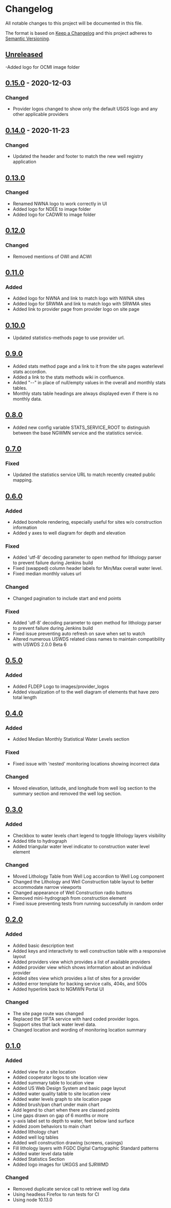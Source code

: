 # Changelog
All notable changes to this project will be documented in this file.

The format is based on [Keep a Changelog](http://keepachangelog.com/en/1.0.0/)
and this project adheres to [Semantic Versioning](http://semver.org/spec/v2.0.0.html).

## [Unreleased](https://github.com/ACWI-SOGW/ngwmn-ui/compare/ngwmn-ui-0.15.0...master)
-Added logo for OCMI image folder

## [0.15.0](https://github.com/ACWI-SOGW/ngwmn-ui/compare/ngwmn-ui-0.14.0...ngwmn-ui-0.15.0) - 2020-12-03
### Changed
- Provider logos changed to show only the default USGS logo and any other applicable providers

## [0.14.0](https://github.com/ACWI-SOGW/ngwmn-ui/compare/ngwmn-ui-0.13.0...ngwmn-ui-0.14.0) - 2020-11-23
### Changed
-   Updated the header and footer to match the new well registry application

## [0.13.0](https://github.com/ACWI-SOGW/ngwmn-ui/compare/ngwmn-ui-0.12.0...ngwmn-ui-0.13.0)
### Changed
-   Renamed NWNA logo to work correctly in UI
-   Added logo for NDEE to image folder
-   Added logo for CADWR to image folder

## [0.12.0](https://github.com/ACWI-SOGW/ngwmn-ui/compare/ngwmn-ui-0.11.0...ngwmn-ui-0.12.0)
### Changed
-   Removed mentions of OWI and ACWI

## [0.11.0](https://github.com/ACWI-SOGW/ngwmn-ui/compare/ngwmn-ui-0.10.0...ngwmn-ui-0.11.0)
### Added
-   Added logo for NWNA and link to match logo with NWNA sites 
-   Added logo for SRWMA and link to match logo with SRWMA sites
-   Added link to provider page from provider logo on site page

## [0.10.0](https://github.com/ACWI-SOGW/ngwmn-ui/compare/ngwmn-ui-0.9.0...ngwmn-ui-0.10.0)
-   Updated statistics-methods page to use provider url.

## [0.9.0](https://github.com/ACWI-SOGW/ngwmn-ui/compare/ngwmn-ui-0.8.0...ngwmn-ui-0.9.0)
-   Added stats method page and a link to it from the site pages waterlevel stats accordion.
-   Added a link to the stats methods wiki in confluence.
-   Added "--" in place of null/empty values in the overall and monthly stats tables.
-   Monthly stats table headings are always displayed even if there is no monthly data.

## [0.8.0](https://github.com/ACWI-SOGW/ngwmn-ui/compare/ngwmn-ui-0.7.0...ngwmn-ui-0.8.0)
-   Added new config variable STATS_SERVICE_ROOT to distinguish between the base NGWMN service and
the statistics service.

## [0.7.0](https://github.com/ACWI-SOGW/ngwmn-ui/compare/ngwmn-ui-0.6.0...ngwmn-ui-0.7.0)
### Fixed
-   Updated the statistics service URL to match recently created public mapping.

## [0.6.0](https://github.com/ACWI-SOGW/ngwmn-ui/compare/ngwmn-ui-0.5.0...ngwmn-ui-0.6.0)
### Added
-   Added borehole rendering, especially useful for sites w/o construction information
-   Added y axes to well diagram for depth and elevation

### Fixed
-   Added 'utf-8' decoding parameter to open method for lithology parser to prevent failure during Jenkins build
-   Fixed (swapped) column header labels for Min/Max overall water level.
-   Fixed median monthly values url

### Changed
-   Changed pagination to include start and end points

### Fixed
-   Added 'utf-8' decoding parameter to open method for lithology parser to prevent failure during Jenkins build
-   Fixed issue preventing auto refresh on save when set to watch
-   Altered numerous USWDS related class names to maintain compatibility with USWDS 2.0.0 Beta 6

## [0.5.0](https://github.com/ACWI-SOGW/ngwmn-ui/compare/ngwmn-ui-0.4.0...ngwmn-ui-0.5.0)
### Added
-   Added FLDEP Logo to images/provider_logos
-   Added visualization of to the well diagram of elements that have zero total length

## [0.4.0](https://github.com/ACWI-SOGW/ngwmn-ui/compare/ngwmn-ui-0.3.0...ngwmn-ui-0.4.0)
### Added
-   Added Median Monthly Statistical Water Levels section

### Fixed
-   Fixed issue with 'nested' monitoring locations showing incorrect data

### Changed
-   Moved elevation, latitude, and longitude from well log section to the summary section and removed the well log section.

## [0.3.0](https://github.com/ACWI-SOGW/ngwmn-ui/compare/ngwmn-ui-0.2.0...ngwmn-ui-0.3.0)
### Added
-   Checkbox to water levels chart legend to toggle lithology layers visibility
-   Added title to hydrograph
-   Added triangular water level indicator to construction water level element

### Changed
-   Moved Lithology Table from Well Log accordion to Well Log component
-   Changed the Lithology and Well Construction table layout to better accommodate narrow viewports
-   Changed appearance of Well Construction radio buttons
-   Removed mini-hydrograph from construction element
-   Fixed issue preventing tests from running successfully in random order

## [0.2.0](https://github.com/ACWI-SOGW/ngwmn-ui/compare/ngwmn-ui-0.1.0...ngwmn-ui-0.2.0)
### Added
-   Added basic description text
-   Added keys and interactivity to well construction table with a responsive layout
-   Added providers view which provides a list of available providers
-   Added provider view which shows information about an individual provider
-   Added sites view which provides a list of sites for a provider
-   Added error template for backing service calls, 404s, and 500s
-   Added hyperlink back to NGMWN Portal UI

### Changed
-   The site page route was changed
-   Replaced the SIFTA service with hard coded provider logos.
-   Support sites that lack water level data.
-   Changed location and wording of monitoring location summary

## [0.1.0](https://github.com/ACWI-SOGW/ngwmn-ui/tree/ngwmn-ui-0.1.0])
### Added
-   Added view for a site location
-   Added cooperator logos to site location view
-   Added summary table to location view
-   Added US Web Design System and basic page layout
-   Added water quality table to site location view
-   Added water levels graph to site location page
-   Added brush/pan chart under main chart
-   Add legend to chart when there are classed points
-   Line gaps drawn on gap of 6 months or more
-   y-axis label set to depth to water, feet below land surface
-   Added zoom behaviors to main chart
-   Added lithology chart
-   Added well log tables
-   Added well construction drawing (screens, casings)
-   Fill lithology layers with FGDC Digital Cartographic Standard patterns
-   Added water level data table
-   Added Statistics Section
-   Added logo images for UKGGS and SJRWMD

### Changed
-   Removed duplicate service call to retrieve well log data
-   Using headless Firefox to run tests for CI
-   Using node 10.13.0
